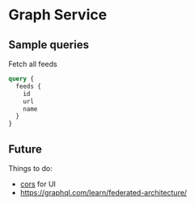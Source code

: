 # Graph Service

## Sample queries

Fetch all feeds

```graphql
query {
  feeds {
    id
    url
    name
  }
}
```

## Future

Things to do:

- [cors](https://gqlgen.com/recipes/cors/) for UI
- <https://graphql.com/learn/federated-architecture/>
